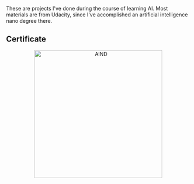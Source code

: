 These are projects I've done during the course of learning AI. Most materials are from Udacity, since I've accomplished an artificial intelligence nano degree there.

## Certificate

<p align="center">
<img src="/AIND.png" alt="AIND" height="350">
</p>